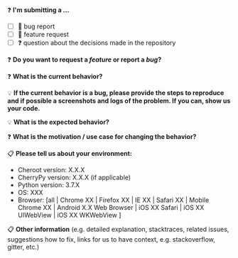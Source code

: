 <!--
**** DELETE THIS BLOCK ****

Thanks for filing an issue!  Please keep keep issues limited to bug reports,
feature requests, and other general issues. For support questions, please feel
free to reach out on stackoverflow:
https://stackoverflow.com/questions/tagged/cheroot+or+cherrypy

**** /DELETE THIS BLOCK ****
-->

❓ **I'm submitting a ...**
- [ ] 🐞 bug report
- [ ] 🐣 feature request
- [ ] ❓ question about the decisions made in the repository

❓ **Do you want to request a *feature* or report a *bug*?**



❓ **What is the current behavior?**



💡 **If the current behavior is a bug, please provide the steps to reproduce and if possible a screenshots and logs of the problem. If you can, show us your code.**



💡 **What is the expected behavior?**



❓ **What is the motivation / use case for changing the behavior?**



📋 **Please tell us about your environment:**

- Cheroot version: X.X.X
- CherryPy version: X.X.X (if applicable)
- Python version: 3.7.X
- OS: XXX
- Browser: [all | Chrome XX | Firefox XX | IE XX | Safari XX | Mobile Chrome XX | Android X.X Web Browser | iOS XX Safari | iOS XX UIWebView | iOS XX WKWebView ]

📋 **Other information** (e.g. detailed explanation, stacktraces, related issues, suggestions how to fix, links for us to have context, e.g. stackoverflow, gitter, etc.)
